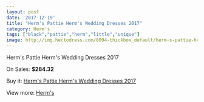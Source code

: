 ```yaml
---
layout: post
date: '2017-12-19'
title: "Herm's Pattie Herm's Wedding Dresses 2017"
category: Herm's
tags: ["black","pattie","herm","little","unique"]
image: http://img.hectodress.com/8094-thickbox_default/herm-s-pattie-herm-s-wedding-dresses-2013.jpg
---
```

Herm's Pattie Herm's Wedding Dresses 2017

On Sales: **$284.32**
<a href="https://www.hectodress.com/herm-s/4088-herm-s-pattie-herm-s-wedding-dresses-2013.html"><amp-img layout="responsive" width="600" height="600" src="//img.hectodress.com/8094-thickbox_default/herm-s-pattie-herm-s-wedding-dresses-2013.jpg" alt="Herm's Pattie Herm's Wedding Dresses 2017 0" /></a>
<a href="https://www.hectodress.com/herm-s/4088-herm-s-pattie-herm-s-wedding-dresses-2013.html"><amp-img layout="responsive" width="600" height="600" src="//img.hectodress.com/8095-thickbox_default/herm-s-pattie-herm-s-wedding-dresses-2013.jpg" alt="Herm's Pattie Herm's Wedding Dresses 2017 1" /></a>

Buy it: [Herm's Pattie Herm's Wedding Dresses 2017](https://www.hectodress.com/herm-s/4088-herm-s-pattie-herm-s-wedding-dresses-2013.html "Herm's Pattie Herm's Wedding Dresses 2017")

View more: [Herm's](https://www.hectodress.com/71-herm-s "Herm's")